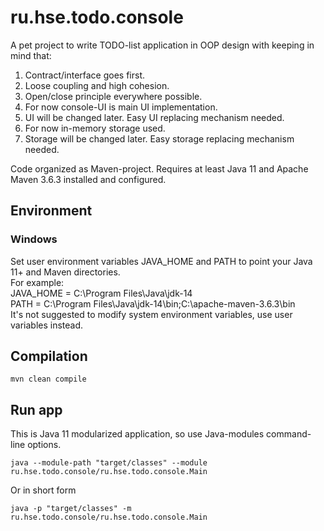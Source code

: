 # ru.hse.todo.console
A pet project to write TODO-list application in OOP design with keeping in mind that:
1. Contract/interface goes first.
2. Loose coupling and high cohesion.
3. Open/close principle everywhere possible.
4. For now console-UI is main UI implementation.
5. UI will be changed later. Easy UI replacing mechanism needed.
6. For now in-memory storage used.
7. Storage will be changed later. Easy storage replacing mechanism needed.

Code organized as Maven-project.
Requires at least Java 11 and Apache Maven 3.6.3 installed and configured.

## Environment
### Windows
Set user environment variables JAVA_HOME and PATH to point your Java 11+ and Maven directories.  
For example:  
JAVA_HOME = C:\Program Files\Java\jdk-14  
PATH = C:\Program Files\Java\jdk-14\bin;C:\apache-maven-3.6.3\bin  
It's not suggested to modify system environment variables, use user variables instead.

## Compilation
```
mvn clean compile
```

## Run app
This is Java 11 modularized application, so use Java-modules command-line options.

```
java --module-path "target/classes" --module ru.hse.todo.console/ru.hse.todo.console.Main
```
Or in short form

```
java -p "target/classes" -m ru.hse.todo.console/ru.hse.todo.console.Main
```

